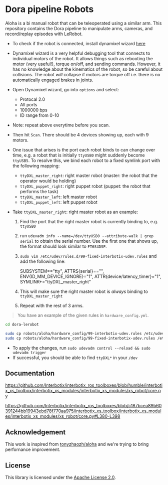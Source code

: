 # Dora pipeline Robots

Aloha is a bi manual robot that can be teleoperated using a similar arm. This repository contains
the Dora pipeline to manipulate arms, cameras, and record/replay episodes with LeRobot.

- To check if the robot is connected, install dynamixel
  wizard [here](https://emanual.robotis.com/docs/en/software/dynamixel/dynamixel_wizard2/)
- Dynamixel wizard is a very helpful debugging tool that connects to individual motors of the robot. It allows
  things such as rebooting the motor (very useful!), torque on/off, and sending commands.
  However, it has no knowledge about the kinematics of the robot, so be careful about collisions.
  The robot _will_ collapse if motors are torque off i.e. there is no automatically engaged brakes in joints.
- Open Dynamixel wizard, go into `options` and select:
    - Protocal 2.0
    - All ports
    - 1000000 bps
    - ID range from 0-10
- Note: repeat above everytime before you scan.
- Then hit `Scan`. There should be 4 devices showing up, each with 9 motors.
- One issue that arises is the port each robot binds to can change over time, e.g. a robot that
  is initially `ttyUSB0` might suddenly become `ttyUSB5`. To resolve this, we bind each robot to a fixed symlink
  port with the following mapping:
    - `ttyDXL_master_right`: right master robot (master: the robot that the operator would be holding)
    - `ttyDXL_puppet_right`: right puppet robot (puppet: the robot that performs the task)
    - `ttyDXL_master_left`: left master robot
    - `ttyDXL_puppet_left`: left puppet robot
- Take `ttyDXL_master_right`: right master robot as an example:

    1. Find the port that the right master robot is currently binding to, e.g. `ttyUSB0`
    2. run `udevadm info --name=/dev/ttyUSB0 --attribute-walk | grep serial` to obtain the serial number. Use the first
       one that shows up, the format should look similar to `FT6S4DSP`.
    3. `sudo vim /etc/udev/rules.d/99-fixed-interbotix-udev.rules` and add the following line:

       SUBSYSTEM=="tty", ATTRS{serial}=="<serial number here>", ENV{ID_MM_DEVICE_IGNORE}="1",
       ATTR{device/latency_timer}="1", SYMLINK+="ttyDXL_master_right"

    4. This will make sure the right master robot is _always_ binding to `ttyDXL_master_right`
    5. Repeat with the rest of 3 arms.

> You have an example of the given rules in `hardware_config.yml`.

```bash
cd dora-lerobot

sudo cp robots/aloha/hardware_config/99-interbotix-udev.rules /etc/udev/rules.d
sudo cp robots/aloha/hardware_config/99-fixed-interbotix-udev.rules /etc/udev/rules.d
```

- To apply the changes, run `sudo udevadm control --reload && sudo udevadm trigger`
- If successful, you should be able to find `ttyDXL*` in your `/dev`

## Documentation

https://github.com/Interbotix/interbotix_ros_toolboxes/blob/humble/interbotix_xs_toolbox/interbotix_xs_modules/interbotix_xs_modules/xs_robot/core.py

https://github.com/Interbotix/interbotix_ros_toolboxes/blob/c187bcea89b60391244bb19943ebd78f770aa975/interbotix_xs_toolbox/interbotix_xs_modules/interbotix_xs_modules/xs_robot/core.py#L380-L398

## Acknowledgement

This work is inspired from [tonyzhaozh/aloha](https://github.com/tonyzhaozh/aloha) and we're trying to bring perfornance
improvement.

## License

This library is licensed under the [Apache License 2.0](../../LICENSE).